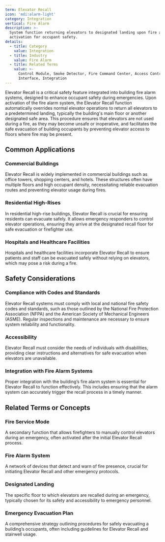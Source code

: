 ```yaml
---
term: Elevator Recall
icon: 'mdi:alarm-light'
category: Integration
vertical: Fire Alarm
description: >-
  System function returning elevators to designated landing upon fire alarm
  activation for occupant safety.
details:
  - title: Category
    value: Integration
  - title: Industry
    value: Fire Alarm
  - title: Related Terms
    value: >-
      Control Module, Smoke Detector, Fire Command Center, Access Control
      Interface, Integration
---
```

Elevator Recall is a critical safety feature integrated into building fire alarm systems, designed to enhance occupant safety during emergencies. Upon activation of the fire alarm system, the Elevator Recall function automatically overrides normal elevator operations to return all elevators to a predetermined landing, typically the building's main floor or another designated safe area. This procedure ensures that elevators are not used during a fire, as they may become unsafe or inoperative, and facilitates the safe evacuation of building occupants by preventing elevator access to floors where fire may be present.

## Common Applications

### Commercial Buildings
Elevator Recall is widely implemented in commercial buildings such as office towers, shopping centers, and hotels. These structures often have multiple floors and high occupant density, necessitating reliable evacuation routes and preventing elevator usage during fires.

### Residential High-Rises
In residential high-rise buildings, Elevator Recall is crucial for ensuring residents can evacuate safely. It allows emergency responders to control elevator operations, ensuring they arrive at the designated recall floor for safe evacuation or firefighter use.

### Hospitals and Healthcare Facilities
Hospitals and healthcare facilities incorporate Elevator Recall to ensure patients and staff can be evacuated safely without relying on elevators, which may pose a risk during a fire.

## Safety Considerations

### Compliance with Codes and Standards
Elevator Recall systems must comply with local and national fire safety codes and standards, such as those outlined by the National Fire Protection Association (NFPA) and the American Society of Mechanical Engineers (ASME). Regular inspections and maintenance are necessary to ensure system reliability and functionality.

### Accessibility
Elevator Recall must consider the needs of individuals with disabilities, providing clear instructions and alternatives for safe evacuation when elevators are unavailable.

### Integration with Fire Alarm Systems
Proper integration with the building’s fire alarm system is essential for Elevator Recall to function effectively. This includes ensuring that the alarm system can accurately trigger the recall process in a timely manner.

## Related Terms or Concepts

### Fire Service Mode
A secondary function that allows firefighters to manually control elevators during an emergency, often activated after the initial Elevator Recall process.

### Fire Alarm System
A network of devices that detect and warn of fire presence, crucial for initiating Elevator Recall and other emergency protocols.

### Designated Landing
The specific floor to which elevators are recalled during an emergency, typically chosen for its safety and accessibility to emergency personnel.

### Emergency Evacuation Plan
A comprehensive strategy outlining procedures for safely evacuating a building’s occupants, often including guidelines for Elevator Recall and stairwell usage.
